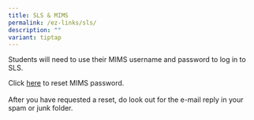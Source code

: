 ```yaml
---
title: SLS & MIMS
permalink: /ez-links/sls/
description: ""
variant: tiptap
---
```

<p>Students will need to use their MIMS username and password to log in to
SLS.</p>
<p></p>
<p>Click <a href="https://docs.google.com/forms/d/e/1FAIpQLSfgJbQ_oDlS06x2iVAeZ_yKajatL6u_WUG4spxO5Qw3j-C3HQ/viewform" rel="noopener nofollow" target="_blank">here</a> to
reset MIMS password.
<br>
<br>After you have requested a reset, do look out for the e-mail reply in
your spam or junk folder.</p>
<p></p>